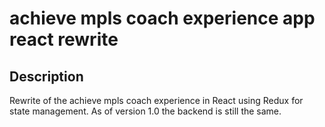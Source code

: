 # achieve mpls coach experience app react rewrite

## Description
Rewrite of the achieve mpls coach experience in React using Redux for state management.  As of version 1.0 the backend is still the same.

